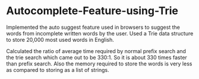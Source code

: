 # Autocomplete-Feature-using-Trie

Implemented the auto suggest feature used in browsers to suggest the words from incomplete written words by the user.
Used a Trie data structure to store 20,000 most used words in English.

Calculated the ratio of average time required by normal prefix search and the trie search which came out to be 330:1.
So it is about 330 times faster than prefix search. Also the memory required to store the words is very less as compared to storing as a list of strings.
